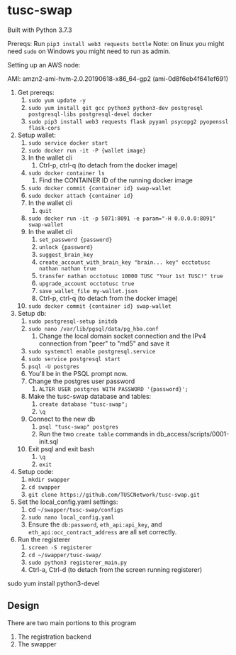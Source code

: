 # tusc-swap

Built with Python 3.7.3

Prereqs:
Run `pip3 install web3 requests bottle`
Note: on linux you might need `sudo` on Windows you might need to run as admin.

Setting up an AWS node:

AMI: amzn2-ami-hvm-2.0.20190618-x86_64-gp2 (ami-0d8f6eb4f641ef691)


1. Get prereqs:
    1. `sudo yum update -y`
    1. `sudo yum install git gcc python3 python3-dev postgresql postgresql-libs postgresql-devel docker`
    1. `sudo pip3 install web3 requests flask pyyaml psycopg2 pyopenssl flask-cors`
1. Setup wallet:
    1. `sudo service docker start`
    1. `sudo docker run -it -P {wallet image}`
    1. In the wallet cli
        1. Ctrl-p, ctrl-q (to detach from the docker image)
    1. `sudo docker container ls`
        1. Find the CONTAINER ID of the running docker image
    1. `sudo docker commit {container id} swap-wallet`
    1. `sudo docker attach {container id}`
    1. In the wallet cli
        1. `quit`
    1. `sudo docker run -it -p 5071:8091 -e param="-H 0.0.0.0:8091" swap-wallet`
    1. In the wallet cli
        1. `set_password {password}`
        1. `unlock {password}`
        1. `suggest_brain_key`
        1. `create_account_with_brain_key "brain... key" occtotusc nathan nathan true`
        1. `transfer nathan occtotusc 10000 TUSC "Your 1st TUSC!" true`
        1. `upgrade_account occtotusc true`
        1. `save_wallet_file my-wallet.json`
        1. Ctrl-p, ctrl-q (to detach from the docker image)
    1. `sudo docker commit {container id} swap-wallet`
1. Setup db:
    1. `sudo postgresql-setup initdb`
    1. `sudo nano /var/lib/pgsql/data/pg_hba.conf`
        1. Change the local domain socket connection and the IPv4 connection from "peer" to "md5" and save it
    1. `sudo systemctl enable postgresql.service`
    1. `sudo service postgresql start`
    1. `psql -U postgres`
    1. You'll be in the PSQL prompt now.
    1. Change the postgres user password
        1. `ALTER USER postgres WITH PASSWORD '{password}';`
    1. Make the tusc-swap database and tables:
        1. `create database "tusc-swap";`
        1. `\q`
    1. Connect to the new db
        1. `psql "tusc-swap" postgres`
        1. Run the two `create table` commands in db_access/scripts/0001-init.sql
    1. Exit psql and exit bash
        1. `\q`
        1. `exit`
1. Setup code:
    1. `mkdir swapper`
    1. `cd swapper`
    1. `git clone https://github.com/TUSCNetwork/tusc-swap.git`
1. Set the local_config.yaml settings:
    1. cd `~/swapper/tusc-swap/configs`
    1. `sudo nano local_config.yaml`
    1. Ensure the `db:password`, `eth_api:api_key`, and `eth_api:occ_contract_address` are all set correctly.
1. Run the registerer
    1. `screen -S registerer`
    1. `cd ~/swapper/tusc-swap/`
    1. `sudo python3 registerer_main.py`
    1. Ctrl-a, Ctrl-d (to detach from the screen running registerer)

sudo yum install python3-devel
## Design

There are two main portions to this program
1. The registration backend
2. The swapper